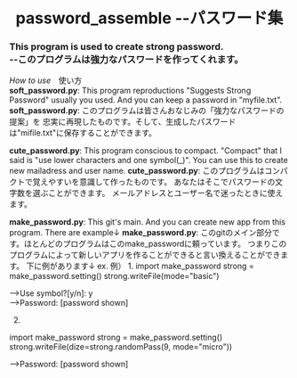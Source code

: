 <h1 align=center>password_assemble --パスワード集</h1>
<h3>This program is used to create strong password.<br>
  --このプログラムは強力なパスワードを作ってくれます。</h3>

_How to use_　使い方<br>
**soft_password.py**: This program reproductions "Suggests Strong Password" usually you used.
And you can keep a password in "myfile.txt".
**soft_password.py**: このプログラムは皆さんおなじみの「強力なパスワードの提案」を
忠実に再現したものです。そして、生成したパスワードは"mifile.txt"に保存することができます。

**cute_password.py**: This program conscious to compact.
"Compact" that I said is "use lower characters and one symbol(_)".
You can use this to create new mailadress and user name.
**cute_password.py**: このプログラムはコンパクトで覚えやすいを意識して作ったものです。
あなたはそこでパスワードの文字数を選ぶことができます。
メールアドレスとユーザー名で迷ったときに使えます。

**make_password.py**: This git's main. And you can create new app from this 
program. There are example↓
**make_password.py**: このgitのメイン部分です。ほとんどのプログラムはこのmake_passwordに頼っています。
つまりこのプログラムによって新しいアプリを作ることができると言い換えることができます。
下に例があります↓
ex. 例）
1.
import make_password
strong = make_password.setting()
strong.writeFile(mode="basic")

-->Use symbol?[y/n]: y
<br>-->Password: [password shown]

2.
import make_password
strong = make_password.setting()
strong.writeFile(dize=strong.randomPass(9, mode="micro"))

-->Password: [password shown]

